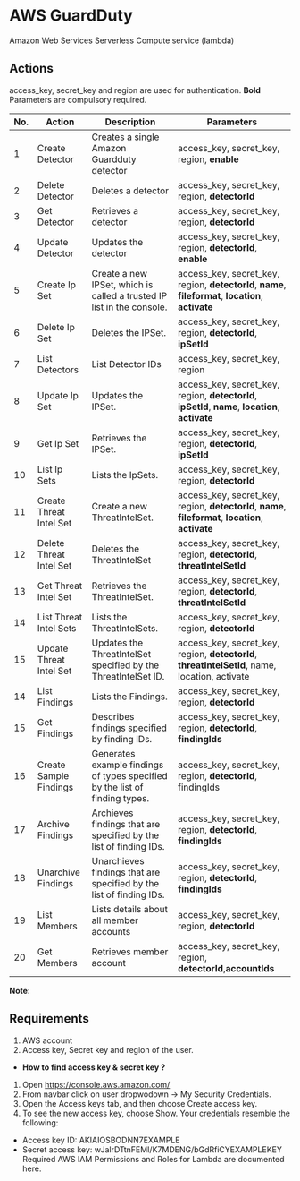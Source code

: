 # AWS GuardDuty
Amazon Web Services Serverless Compute service (lambda)

## Actions
access_key, secret_key and region are used for authentication.
 **Bold** Parameters are compulsory required.

| No. | Action | Description | Parameters |
|-----|--------|-------------|------------|
|1 | Create Detector | Creates a single Amazon Guardduty detector | access_key, secret_key, region, **enable**
|2 | Delete Detector | Deletes a detector | access_key, secret_key, region, **detectorId**
|3 | Get Detector | Retrieves a detector | access_key, secret_key, region, **detectorId**
|4 | Update Detector | Updates the detector | access_key, secret_key, region, **detectorId**, **enable**
|5 | Create Ip Set | Create a new IPSet, which is called a trusted IP list in the console. | access_key, secret_key, region, **detectorId**, **name**, **fileformat**, **location**, **activate**
|6 | Delete Ip Set | Deletes the IPSet. | access_key, secret_key, region, **detectorId**, **ipSetId**
|7 | List Detectors | List Detector IDs | access_key, secret_key, region
|8 | Update Ip Set | Updates the IPSet. | access_key, secret_key, region, **detectorId**, **ipSetId**, **name**, **location**, **activate**
|9 | Get Ip Set | Retrieves the IPSet. | access_key, secret_key, region, **detectorId**, **ipSetId**
|10 | List Ip Sets | Lists the IpSets. | access_key, secret_key, region, **detectorId**
|11 | Create Threat Intel Set | Create a new ThreatIntelSet. | access_key, secret_key, region, **detectorId**, **name**, **fileformat**, **location**, **activate**
|12 | Delete Threat Intel Set | Deletes the ThreatIntelSet  | access_key, secret_key, region, **detectorId**, **threatIntelSetId**
|13 | Get Threat Intel Set | Retrieves the ThreatIntelSet. | access_key, secret_key, region, **detectorId**, **threatIntelSetId**
|14 | List Threat Intel Sets | Lists the ThreatIntelSets. | access_key, secret_key, region, **detectorId**
|15 | Update Threat Intel Set | Updates the ThreatIntelSet specified by the ThreatIntelSet ID. | access_key, secret_key, region, **detectorId**, **threatIntelSetId**, name, location, activate
|14 | List Findings | Lists the Findings. | access_key, secret_key, region, **detectorId**
|15 | Get Findings | Describes findings specified by finding IDs. | access_key, secret_key, region, **detectorId**, **findingIds**
|16 | Create Sample Findings | Generates example findings of types specified by the list of finding types. | access_key, secret_key, region, **detectorId**, findingIds
|17 | Archive Findings | Archieves findings that are specified by the list of finding IDs. | access_key, secret_key, region, **detectorId**, **findingIds**
|18 | Unarchive Findings | Unarchieves findings that are specified by the list of finding IDs. | access_key, secret_key, region, **detectorId**, **findingIds**
|19 | List Members | Lists details about all member accounts | access_key, secret_key, region, **detectorId**
|20 | Get Members | Retrieves member account | access_key, secret_key, region, **detectorId**,**accountIds**


__Note__:



## Requirements
1. AWS account
2. Access key, Secret key and region of the user.
- __How to find access key & secret key ?__
1. Open https://console.aws.amazon.com/
2. From navbar click on user dropwodown &#8594; My Security Credentials.
3. Open the Access keys tab, and then choose Create access key.
4. To see the new access key, choose Show. Your credentials resemble the following:
- Access key ID: AKIAIOSBODNN7EXAMPLE
- Secret access key: wJalrDTtnFEMI/K7MDENG/bGdRfiCYEXAMPLEKEY
Required AWS IAM Permissions and Roles for Lambda are documented here.
